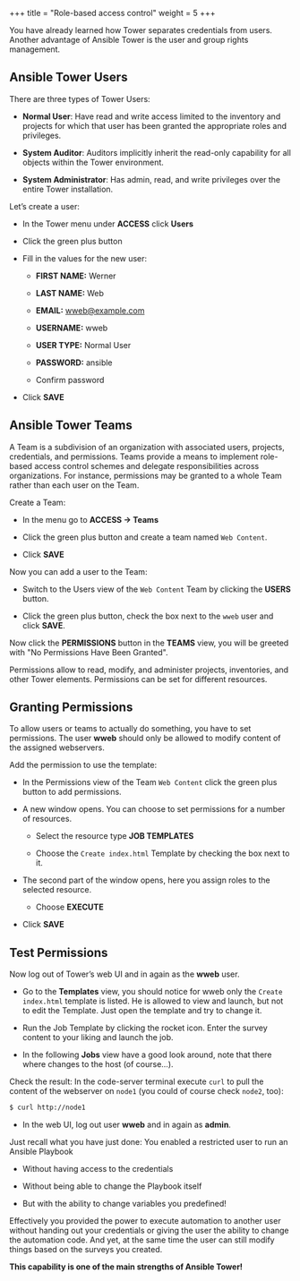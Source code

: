 +++
title = "Role-based access control"
weight = 5
+++

You have already learned how Tower separates credentials from users. Another advantage of Ansible Tower is the user and group rights management.

## Ansible Tower Users

There are three types of Tower Users:

- **Normal User**: Have read and write access limited to the inventory and projects for which that user has been granted the appropriate roles and privileges.

- **System Auditor**: Auditors implicitly inherit the read-only capability for all objects within the Tower environment.

- **System Administrator**: Has admin, read, and write privileges over the entire Tower installation.

Let’s create a user:

- In the Tower menu under **ACCESS** click **Users**

- Click the green plus button

- Fill in the values for the new user:

    - **FIRST NAME:** Werner

    - **LAST NAME:** Web

    - **EMAIL:** wweb@example.com

    - **USERNAME:** wweb

    - **USER TYPE:** Normal User

    - **PASSWORD:** ansible

    - Confirm password

- Click **SAVE**

## Ansible Tower Teams

A Team is a subdivision of an organization with associated users, projects, credentials, and permissions. Teams provide a means to implement role-based access control schemes and delegate responsibilities across organizations. For instance, permissions may be granted to a whole Team rather than each user on the Team.

Create a Team:

- In the menu go to **ACCESS → Teams**

- Click the green plus button and create a team named `Web Content`.

- Click **SAVE**

Now you can add a user to the Team:

- Switch to the Users view of the `Web Content` Team by clicking the **USERS** button.

- Click the green plus button, check the box next to the `wweb` user and click **SAVE**.

Now click the **PERMISSIONS** button in the **TEAMS** view, you will be greeted with "No Permissions Have Been Granted".

Permissions allow to read, modify, and administer projects, inventories, and other Tower elements. Permissions can be set for different resources.

## Granting Permissions

To allow users or teams to actually do something, you have to set permissions. The user **wweb** should only be allowed to modify content of the assigned webservers.

Add the permission to use the template:

- In the Permissions view of the Team `Web Content` click the green plus button to add permissions.

- A new window opens. You can choose to set permissions for a number of resources.

    - Select the resource type **JOB TEMPLATES**

    - Choose the `Create index.html` Template by checking the box next to it.

- The second part of the window opens, here you assign roles to the selected resource.

    - Choose **EXECUTE**

- Click **SAVE**

## Test Permissions

Now log out of Tower’s web UI and in again as the **wweb** user.

- Go to the **Templates** view, you should notice for wweb only the `Create
  index.html` template is listed. He is allowed to view and launch, but not to edit the Template. Just open the template and try to change it.

- Run the Job Template by clicking the rocket icon. Enter the survey content to your liking and launch the job.

- In the following **Jobs** view have a good look around, note that there where changes to the host (of course…​).

Check the result: In the code-server terminal execute `curl` to pull the content of the webserver on `node1` (you could of course check `node2`, too):

```bash
$ curl http://node1
```

- In the web UI, log out user **wweb** and in again as **admin**.

Just recall what you have just done: You enabled a restricted user to run an Ansible Playbook

  - Without having access to the credentials

  - Without being able to change the Playbook itself

  - But with the ability to change variables you predefined\!

Effectively you provided the power to execute automation to another user without handing out your credentials or giving the user the ability to change the automation code. And yet, at the same time the user can still modify things based on the surveys you created.

**This capability is one of the main strengths of Ansible Tower\!**
